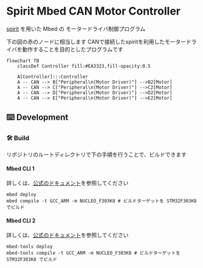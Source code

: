 # Spirit Mbed CAN Motor Controller

[spirit](https://github.com/yutotnh/spirit) を用いた Mbed の モータードライバ制御プログラム

下の図の赤のノードに相当します
CANで接続したspiritを利用したモータードライバを動作することを目的としたプログラムです

```mermaid
flowchart TB
    classDef Controller fill:#EA3323,fill-opacity:0.5

    A[Controller]:::Controller
    A -- CAN --> B["Peripheral\n(Motor Driver)"] -->B2[Motor]
    A -- CAN --> C["Peripheral\n(Motor Driver)"] -->C2[Motor]
    A -- CAN --> D["Peripheral\n(Motor Driver)"] -->D2[Motor]
    A -- CAN --> E["Peripheral\n(Motor Driver)"] -->E2[Motor]
```

## ⌨️ Development

### 🛠️ Build

リポジトリのルートディレクトリで下の手順を行うことで、ビルドできます

#### Mbed CLI 1

詳しくは、[公式のドキュメント](https://os.mbed.com/docs/mbed-os/latest/build-tools/mbed-cli.html)を参照してください

```shell
mbed deploy
mbed compile -t GCC_ARM -m NUCLEO_F303K8 # ビルドターゲットを STM32F303K8 でビルド
```

#### Mbed CLI 2

詳しくは、[公式のドキュメント](https://os.mbed.com/docs/mbed-os/latest/build-tools/mbed-cli-2.html)を参照してください

```shell
mbed-tools deploy
mbed-tools compile -t GCC_ARM -m NUCLEO_F303K8 # ビルドターゲットを STM32F303K8 でビルド
```
